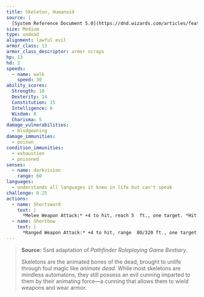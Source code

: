 ```yaml
---
title: Skeleton, Humanoid
source: |
  [System Reference Document 5.0](https://dnd.wizards.com/articles/features/systems-reference-document-srd)
size: Medium
type: undead
alignment: lawful evil
armor_class: 13
armor_class_descriptor: armor scraps
hp: 13
hd: 2
speeds:
  - name: walk
    speed: 30
ability_scores:
  Strength: 10
  Dexterity: 14
  Constitution: 15
  Intelligence: 6
  Wisdom: 8
  Charisma: 5
damage_vulnerabilities:
  - bludgeoning
damage_immunities:
  - poison
condition_immunities:
  - exhaustion
  - poisoned
senses:
  - name: darkvision
    range: 60
languages:
  - understands all languages it knew in life but can't speak
challenge: 0.25
actions:
  - name: Shortsword
    text: |
      *Melee Weapon Attack:* +4 to hit, reach 5  ft., one target. *Hit:* 5 (1d6 + 2) piercing damage.
  - name: Shortbow
    text: |
      *Ranged Weapon Attack:* +4 to hit, range  80/320 ft., one target. *Hit:* 5 (1d6 + 2) piercing damage.
---
```


> **Source:** 5srd adaptation of *Pathfinder Roleplaying Game Bestiary*.
>
> Skeletons are the animated bones of the dead, brought to unlife through foul magic like *animate dead*. While most skeletons are mindless automatons, they still possess an evil cunning imparted to them by their animating force—a cunning that allows them to wield weapons and wear armor.
